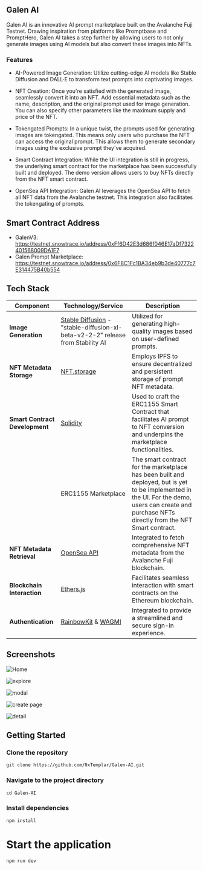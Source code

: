 ## Galen AI

Galen AI is an innovative AI prompt marketplace built on the Avalanche Fuji Testnet. Drawing inspiration from platforms like Promptbase and PromptHero, Galen AI takes a step further by allowing users to not only generate images using AI models but also convert these images into NFTs.

### Features
- AI-Powered Image Generation: Utilize cutting-edge AI models like Stable Diffusion and DALL·E to transform text prompts into captivating images.

- NFT Creation: Once you're satisfied with the generated image, seamlessly convert it into an NFT. Add essential metadata such as the name, description, and the original prompt used for image generation. You can also specify other parameters like the maximum supply and price of the NFT.

- Tokengated Prompts: In a unique twist, the prompts used for generating images are tokengated. This means only users who purchase the NFT can access the original prompt. This allows them to generate secondary images using the exclusive prompt they've acquired.

- Smart Contract Integration: While the UI integration is still in progress, the underlying smart contract for the marketplace has been successfully built and deployed. The demo version allows users to buy NFTs directly from the NFT smart contract.

- OpenSea API Integration: Galen AI leverages the OpenSea API to fetch all NFT data from the Avalanche testnet. This integration also facilitates the tokengating of prompts.

## Smart Contract Address
- GalenV3: https://testnet.snowtrace.io/address/0xFf6D42E3d686f046E17aDf7322401568009DA1F7
- Galen Prompt Marketplace: https://testnet.snowtrace.io/address/0x6F8C1Fc1BA34eb9b3de40777c7E314475B40b554

## Tech Stack

| Component             | Technology/Service                                                                                                   | Description                                                                                                                                                                                                                       |
|-----------------------|-----------------------------------------------------------------------------------------------------------------------|-----------------------------------------------------------------------------------------------------------------------------------------------------------------------------------------------------------------------------------|
| **Image Generation**  | [Stable Diffusion](https://stability.ai/stablediffusion) - "stable-diffusion-xl-beta-v2-2-2" release from Stability AI | Utilized for generating high-quality images based on user-defined prompts.                                                                                                                                                       |
| **NFT Metadata Storage** | [NFT.storage](https://nft.storage/)                                                                                   | Employs IPFS to ensure decentralized and persistent storage of prompt NFT metadata.                                                                                                                                              |
| **Smart Contract Development** | [Solidity](https://soliditylang.org/)                                                                                 | Used to craft the ERC1155 Smart Contract that facilitates AI prompt to NFT conversion and underpins the marketplace functionalities.                                                                                              |
|                       | ERC1155 Marketplace                                                                                                   | The smart contract for the marketplace has been built and deployed, but is yet to be implemented in the UI. For the demo, users can create and purchase NFTs directly from the NFT Smart contract.                                                                                                   |
| **NFT Metadata Retrieval** | [OpenSea API](https://docs.opensea.io/reference/api-overview)                                                                                    | Integrated to fetch comprehensive NFT metadata from the Avalanche Fuji blockchain.                                                                                                                                               |
| **Blockchain Interaction** | [Ethers.js](https://docs.ethers.io/)                                                                                  | Facilitates seamless interaction with smart contracts on the Ethereum blockchain.                                                                                                                                                 |
| **Authentication**     | [RainbowKit](https://www.rainbowkit.com/docs/introduction) & [WAGMI](https://wagmi.sh/)                               | Integrated to provide a streamlined and secure sign-in experience.                                                                                                                                                               |
## Screenshots
![Home](https://github.com/0xTemplar/Galen-AI/assets/124390899/cdf60494-f226-403c-9b1b-f65ecfd61099)

![explore](https://github.com/0xTemplar/Galen-AI/assets/124390899/a6e1f4a9-474d-4ed1-acab-c1edd1a927dc)

![modal](https://github.com/0xTemplar/Galen-AI/assets/124390899/70588905-eab4-48cc-ac30-40a8fd46bd7b)

![create page](https://github.com/0xTemplar/Galen-AI/assets/124390899/17ab0f48-643f-4f18-b08b-ee69b7e5f68d)

![detail](https://github.com/0xTemplar/Galen-AI/assets/124390899/21e52d06-38a5-49b1-acfa-9389a0340f91)


## Getting Started
### Clone the repository
```git clone https://github.com/0xTemplar/Galen-AI.git```

### Navigate to the project directory
`cd Galen-AI`

### Install dependencies
`npm install`

# Start the application
`npm run dev`

